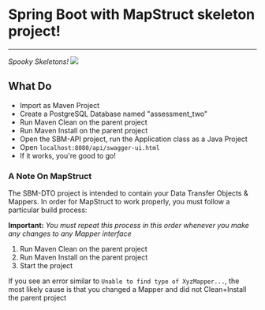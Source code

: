 # Spring Boot with MapStruct skeleton project!
___

*Spooky Skeletons!*
![](https://media.giphy.com/media/pm0BKtuBFpdM4/giphy.gif)

## What Do

* Import as Maven Project
* Create a PostgreSQL Database named "assessment_two"
* Run Maven Clean on the parent project
* Run Maven Install on the parent project
* Open the SBM-API project, run the Application class as a Java Project
* Open `localhost:8080/api/swagger-ui.html`
* If it works, you're good to go!

### A Note On MapStruct

The SBM-DTO project is intended to contain your Data Transfer Objects & Mappers. In order for MapStruct to work properly, you must follow a particular build process:

**Important:** *You must repeat this process in this order whenever you make any changes to any Mapper interface*

1. Run Maven Clean on the parent project
2. Run Maven Install on the parent project
3. Start the project

If you see an error similar to `Unable to find type of XyzMapper...`, the most likely cause is that you changed a Mapper and did not Clean+Install the parent project